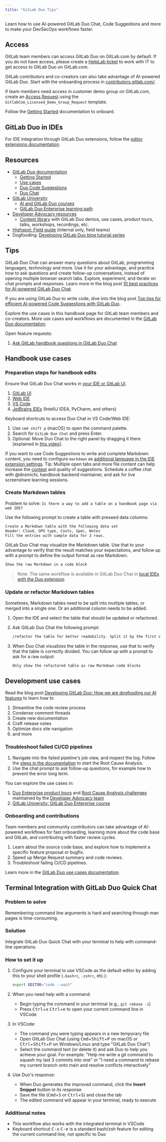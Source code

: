 ```yaml
---
title: "GitLab Duo Tips"
---
```


Learn how to use AI-powered GitLab Duo Chat, Code Suggestions and more to make your DevSecOps workflows faster.

## Access

GitLab team members can access GitLab Duo on GitLab.com by default. If you do not have access, please create a [HelpLab ticket](/handbook/business-technology/enterprise-applications/guides/helplab-guide/#create-a-ticket--request) to work with IT to get access to GitLab Duo on GitLab.com.

GitLab contributors and co-creators can also take advantage of AI-powered GitLab Duo. Start with the onboarding process in [contributors.gitlab.com/](https://contributors.gitlab.com/).

If team members need access in customer demo group on GitLab.com, create an [Access Request](/handbook/it/end-user-services/onboarding-access-requests/access-requests/) using the `GitlabCom_Licensed_Demo_Group_Request` template.

Follow the [Getting Started](https://docs.gitlab.com/ee/user/get_started/getting_started_gitlab_duo.html) documentation to onboard.

## GitLab Duo in IDEs

For IDE integration through GitLab Duo extensions, follow the [editor extensions documentation](https://docs.gitlab.com/ee/editor_extensions/#available-extensions).

## Resources

- [GitLab Duo documentation](https://docs.gitlab.com/ee/user/gitlab_duo/)
  - [Getting Started](https://docs.gitlab.com/ee/user/get_started/getting_started_gitlab_duo.html)
  - [Use cases](https://docs.gitlab.com/ee/user/gitlab_duo/use_cases.html)
  - [Duo Code Suggestions](https://docs.gitlab.com/ee/user/project/repository/code_suggestions/)
  - [Duo Chat](https://docs.gitlab.com/ee/user/gitlab_duo_chat/)
- [GitLab University](https://university.gitlab.com)
  - [AI and GitLab Duo courses](https://university.gitlab.com/learn/dashboard?labels=%5B%22Topic%22%5D&values=%5B%22AI%22%5D)
  - [GitLab Duo Enterprise learning path](https://university.gitlab.com/learn/learning-path/gitlab-duo-enterprise-learning-path)
- [Developer Advocacy resources](/handbook/marketing/developer-relations/developer-advocacy/)
  - [Content library](/handbook/marketing/developer-relations/developer-advocacy/content/) with GitLab Duo demos, use cases, product tours, talks, workshops, recordings, etc.
- [Highspot: Field guide](https://gitlab.highspot.com/items/6459a4f9a583c8ebe9aa5a64) (internal only, field teams)
- Dogfooding: [Developing GitLab Duo blog tutorial series](https://about.gitlab.com/blog/2024/06/03/developing-gitlab-duo-series/)

## Tips

GitLab Duo Chat can answer many questions about GitLab, programming languages, technology and more. Use it for your advantage, and practice how to ask questions and create follow-up conversations, instead of opening multiple browser search tabs. Explore, experiment, and iterate on chat prompts and responses. Learn more in the blog post [10 best practices for AI-powered GitLab Duo Chat](https://about.gitlab.com/blog/2024/04/02/10-best-practices-for-using-ai-powered-gitlab-duo-chat/).

If you are using GitLab Duo to write code, dive into the blog post [Top tips for efficient AI-powered Code Suggestions with GitLab Duo](https://about.gitlab.com/blog/2024/06/11/top-tips-for-efficient-ai-powered-code-suggestions-with-gitlab-duo/).

Explore the use cases in this handbook page for GitLab team members and co-creators. More use cases and workflows are documented in the [GitLab Duo documentation](https://docs.gitlab.com/ee/user/gitlab_duo/).

Open feature requests:

1. [Ask GitLab handbook questions in GitLab Duo Chat](https://gitlab.com/gitlab-com/content-sites/handbook/-/issues/212)

## Handbook use cases

### Preparation steps for handbook edits

Ensure that GitLab Duo Chat works in [your IDE or GitLab UI](https://docs.gitlab.com/ee/user/get_started/getting_started_gitlab_duo.html#step-4-prepare-to-use-gitlab-duo-in-your-ide).

1. [GitLab UI](https://docs.gitlab.com/ee/user/gitlab_duo_chat/#use-gitlab-duo-chat-in-the-gitlab-ui)
1. [Web IDE](https://docs.gitlab.com/ee/user/gitlab_duo_chat/#use-gitlab-duo-chat-in-the-web-ide)
1. [VS Code](https://docs.gitlab.com/ee/user/gitlab_duo_chat/#use-gitlab-duo-chat-in-vs-code)
1. [JetBrains IDEs](https://docs.gitlab.com/ee/user/gitlab_duo_chat/#use-gitlab-duo-chat-in-jetbrains-ides) (IntelliJ IDEA, PyCharm, and others)

Keyboard shortcuts to access Duo Chat in VS Code/Web IDE:

1. Use `cmd shift p` (macOS) to open the command palette.
1. Search for `GitLab Duo Chat` and press Enter.
1. Optional: Move Duo Chat to the right panel by dragging it there [explained in [this video](https://www.youtube.com/watch?v=foZpUvWPRJQ)].

If you want to use Code Suggestions to write and complete Markdown content, you need to configure `markdown` as [additional language in the IDE extension settings](https://docs.gitlab.com/ee/user/project/repository/code_suggestions/supported_extensions.html#add-support-for-more-languages). Tip: Multiple open tabs and more file content can help increase the [context](https://docs.gitlab.com/ee/user/project/repository/code_suggestions/#advanced-context) and quality of suggestions. Schedule a coffee chat with @dnsmichi, handbook backend maintainer, and ask for live screenshare learning sessions.

### Create Markdown tables

Problem to solve: `Is there a way to add a table on a handbook page via web IDE?`

Use the following prompt to create a table with preseed data columns:

```markdown
Create a Markdown table with the following data set
Header: Cloud, GPU type, Costs, Spec, Notes
Fill the entries with sample data for 3 rows.
```

GitLab Duo Chat may visualize the Markdown table. Use that to your advantage to verify that the result matches your expectations, and follow up with a prompt to define the output format as raw Markdown.

```markdown
Show the raw Markdown in a code block
```

> Note: The same workflow is available in GitLab Duo Chat in [local IDEs with the Duo extension](https://docs.gitlab.com/ee/user/get_started/getting_started_gitlab_duo.html#step-4-prepare-to-use-gitlab-duo-in-your-ide).

### Update or refactor Markdown tables

Sometimes, Markdown tables need to be split into multiple tables, or merged into a single one. Or an additional column needs to be added.

1. Open the IDE and select the table that should be updated or refactored.
1. Ask GitLab Duo Chat the following prompt:

   ```markdown
   /refactor the table for better readability. Split it by the first column into separate tables.
   ```

1. When Duo Chat visualizes the table in the response, use that to verify that the table is correctly divided. You can follow up with a prompt to ask for a raw output:

   ```markdown
   Only show the refactored table as raw Markdown code blocks
   ```

## Development use cases

Read the blog post [Developing GitLab Duo: How we are dogfooding our AI features](https://about.gitlab.com/blog/2024/05/20/developing-gitlab-duo-how-we-are-dogfooding-our-ai-features/) to learn how to

1. Streamline the code review process
1. Condense comment threads
1. Create new documentation
1. Craft release notes
1. Optimize docs site navigation
1. and more

### Troubleshoot failed CI/CD pipelines

1. Navigate into the failed pipeline's job view, and inspect the log. Follow the [steps in the documentation](https://docs.gitlab.com/ee/user/gitlab_duo_chat/examples.html#troubleshoot-failed-cicd-jobs-with-root-cause-analysis) to start the Root Cause Analysis.
1. Use the chat prompt to ask follow-up questions, for example how to prevent the error long term.

You can explore the use cases in:

1. [Duo Enterprise product tours](/handbook/marketing/developer-relations/developer-advocacy/content/#product-tours) and [Root Cause Analysis challenges](https://gitlab.com/gitlab-da/use-cases/ai/ai-workflows/gitlab-duo-challenges/root-cause-analysis) maintained by the [Developer Advocacy team](/handbook/marketing/developer-relations/developer-advocacy/projects/#organisation-structure)
1. [GitLab University: GitLab Duo Enterprise course](https://university.gitlab.com/courses/gitlab-duo-enterprise)

### Onboarding and contributions

Team members and community contributors can take advantage of AI-powered workflows for fast onboarding, learning more about the code base and GitLab, and contributing with faster review cycles.

1. Learn about the source code base, and explore how to implement a specific feature proposal or bugfix.
1. Speed up Merge Request summary and code reviews.
1. Troubleshoot failing CI/CD pipelines.

Learn more in the [GitLab Duo use cases documentation](https://docs.gitlab.com/ee/user/gitlab_duo/use_cases.html#use-gitlab-duo-to-contribute-to-gitlab).

## Terminal Integration with GitLab Duo Quick Chat

### Problem to solve

Remembering command line arguments is hard and searching through man pages is time-consuming.

### Solution

Integrate GitLab Duo Quick Chat with your terminal to help with command-line operations.

### How to set it up

1. Configure your terminal to use VSCode as the default editor by adding this to your shell profile (`.bashrc`, `.zshrc`, etc.):

   ```bash
   export EDITOR="code --wait"
   ```

2. When you need help with a command:
   - Begin typing the command in your terminal (e.g., `git rebase -i`)
   - Press <kbd>Ctrl</kbd>+<kbd>x</kbd> <kbd>Ctrl</kbd>+<kbd>e</kbd> to open your current command line in VSCode

3. In VSCode:
   - The command you were typing appears in a new temporary file
   - Open GitLab Duo Chat (using <kbd>Cmd</kbd>+<kbd>Shift</kbd>+<kbd>P</kbd> on macOS or <kbd>Ctrl</kbd>+<kbd>Shift</kbd>+<kbd>P</kbd> on Windows/Linux and type "GitLab Duo Chat")
   - Select the command text (or delete it) and ask Duo to help you achieve your goal. For example: "Help me write a git command to squash my last 3 commits into one" or "I need a command to rebase my current branch onto main and resolve conflicts interactively"

4. Use Duo's response:
   - When Duo generates the improved command, click the **Insert Snippet** button in its response
   - Save the file (<kbd>Cmd</kbd>+<kbd>S</kbd> or <kbd>Ctrl</kbd>+<kbd>S</kbd>) and close the tab
   - The edited command will appear in your terminal, ready to execute

### Additional notes

- This workflow also works with the integrated terminal in VSCode
- Keyboard shortcut <kbd>C-x</kbd> <kbd>C-e</kbd> is a standard bash/zsh feature for editing the current command line, not specific to Duo
